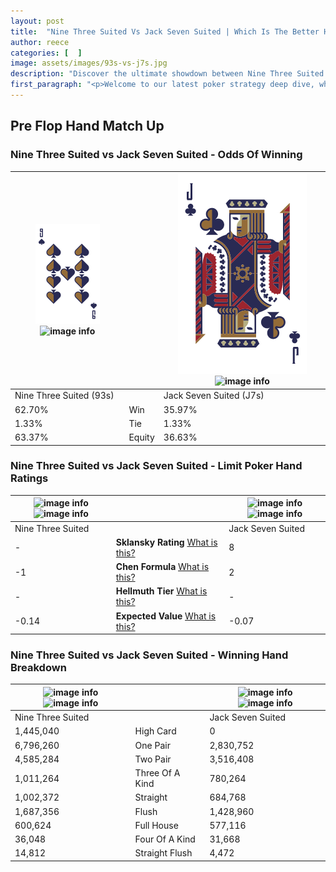```yaml
---
layout: post
title:  "Nine Three Suited Vs Jack Seven Suited | Which Is The Better Hand In Poker? A Complete Guide"
author: reece
categories: [  ]
image: assets/images/93s-vs-j7s.jpg
description: "Discover the ultimate showdown between Nine Three Suited and Jack Seven Suited in poker! Uncover the odds, strategies, and scenarios where one hand triumphs over the other. Get ready to up your poker game with this thrilling analysis."
first_paragraph: "<p>Welcome to our latest poker strategy deep dive, where we're pitting two distinct hands against each other in a high-stakes showdown: Nine Three Suited vs Jack Seven Suited.</p><p>In the dynamic world of poker, every decision counts, and knowing which hand holds the upper hand is key to your success at the table.</p><p>In this article, we'll dissect these two hands, explore the scenarios where one dominates the other, and equip you with the knowledge to make strategic choices that can tip the odds in your favor.</p><p>Get ready to unravel the intriguing dynamics of these poker hands and elevate your game to new heights.</p>"
---
```




[comment]: # (sp0)

## Pre Flop Hand Match Up

<div class="table hand-ratings" markdown="1"> 



### Nine Three Suited vs Jack Seven Suited - Odds Of Winning


    
| ![image info](assets/images/hand1/9.png) ![image info](assets/images/hand1/3s.png) |  | ![image info](assets/images/hand2/J.png) ![image info](assets/images/hand2/7s.png) |
| -------- | -------- | -------- |
| Nine Three Suited (93s) |  | Jack Seven Suited (J7s) |
| 62.70% | Win | 35.97% |
| 1.33% | Tie | 1.33% |
| 63.37% | Equity | 36.63% |




[comment]: # (sp1)



### Nine Three Suited vs Jack Seven Suited - Limit Poker Hand Ratings


    
| ![image info](https://www.riverpairs.com/assets/images/hand1/9.png) ![image info](https://www.riverpairs.com/assets/images/hand1/3s.png) |  | ![image info](https://www.riverpairs.com/assets/images/hand2/J.png) ![image info](https://www.riverpairs.com/assets/images/hand2/7s.png) |
| -------- | -------- | -------- |
| Nine Three Suited |  | Jack Seven Suited |
| - | **Sklansky Rating** [What is this?](/sklansky-rating-explained) | 8 |
| -1 | **Chen Formula** [What is this?](/chen-formula-explained) | 2 |
| - | **Hellmuth Tier** [What is this?](/Hellmuth-tier-explained) | - |
| -0.14 | **Expected Value** [What is this?](/expected-value-explained) | -0.07 |




[comment]: # (sp2)



### Nine Three Suited vs Jack Seven Suited - Winning Hand Breakdown


    
| ![image info](https://www.riverpairs.com/assets/images/hand1/9.png) ![image info](https://www.riverpairs.com/assets/images/hand1/3s.png) |  | ![image info](https://www.riverpairs.com/assets/images/hand2/J.png) ![image info](https://www.riverpairs.com/assets/images/hand2/7s.png) |
| -------- | -------- | -------- |
| Nine Three Suited |  | Jack Seven Suited |
| 1,445,040 | High Card | 0 |
| 6,796,260 | One Pair | 2,830,752 |
| 4,585,284 | Two Pair | 3,516,408 |
| 1,011,264 | Three Of A Kind | 780,264 |
| 1,002,372 | Straight | 684,768 |
| 1,687,356 | Flush | 1,428,960 |
| 600,624 | Full House | 577,116 |
| 36,048 | Four Of A Kind | 31,668 |
| 14,812 | Straight Flush | 4,472 |




[comment]: # (sp3)



</div>

[comment]: # (sp4)



[comment]: # (sp5)

